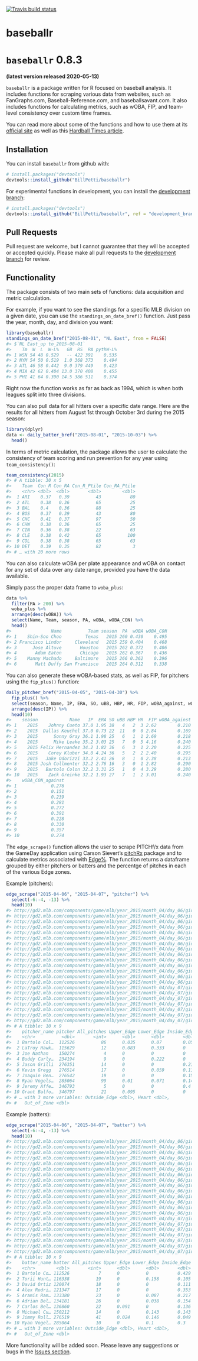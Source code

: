 
<!-- README.md is generated from README.Rmd. Please edit that file -->

<!-- badges: start -->

[![Travis build
status](https://travis-ci.org/BillPetti/baseballr.svg?branch=master)](https://travis-ci.org/BillPetti/baseballr)
<!-- badges: end -->

# baseballr

# `baseballr` 0.8.3

**(latest version released 2020-05-13)**

`baseballr` is a package written for R focused on baseball analysis. It
includes functions for scraping various data from websites, such as
FanGraphs.com, Baseball-Reference.com, and baseballsavant.com. It also
includes functions for calculating metrics, such as wOBA, FIP, and
team-level consistency over custom time frames.

You can read more about some of the functions and how to use them at its
[official site](http://billpetti.github.io/baseballr/) as well as this
[Hardball Times
article](http://www.hardballtimes.com/developing-the-baseballr-package-for-r/).

## Installation

You can install `baseballr` from github with:

``` r
# install.packages("devtools")
devtools::install_github("BillPetti/baseballr")
```

For experimental functions in development, you can install the
[development
branch](https://github.com/BillPetti/baseballr/tree/development_branch):

``` r
# install.packages("devtools")
devtools::install_github("BillPetti/baseballr", ref = "development_branch")
```

## Pull Requests

Pull request are welcome, but I cannot guarantee that they will be
accepted or accepted quickly. Please make all pull requests to the
[development
branch](https://github.com/BillPetti/baseballr/tree/development_branch)
for review.

## Functionality

The package consists of two main sets of functions: data acquisition and
metric calculation.

For example, if you want to see the standings for a specific MLB
division on a given date, you can use the `standings_on_date_bref()`
function. Just pass the year, month, day, and division you want:

``` r
library(baseballr)
standings_on_date_bref("2015-08-01", "NL East", from = FALSE)
#> $`NL East_up to_2015-08-01`
#>    Tm  W  L  W-L%   GB  RS  RA pythW-L%
#> 1 WSN 54 48 0.529   -- 422 391    0.535
#> 2 NYM 54 50 0.519  1.0 368 373    0.494
#> 3 ATL 46 58 0.442  9.0 379 449    0.423
#> 4 MIA 42 62 0.404 13.0 370 408    0.455
#> 5 PHI 41 64 0.390 14.5 386 511    0.374
```

Right now the function works as far as back as 1994, which is when both
leagues split into three divisions.

You can also pull data for all hitters over a specific date range. Here
are the results for all hitters from August 1st through October 3rd
during the 2015 season:

``` r
library(dplyr)
data <- daily_batter_bref("2015-08-01", "2015-10-03") %>%
  head()
```

In terms of metric calculation, the package allows the user to calculate
the consistency of team scoring and run prevention for any year using
`team_consistency()`:

``` r
team_consistency(2015)
#> # A tibble: 30 x 5
#>    Team  Con_R Con_RA Con_R_Ptile Con_RA_Ptile
#>    <chr> <dbl>  <dbl>       <dbl>        <dbl>
#>  1 ARI    0.37   0.39          43           80
#>  2 ATL    0.38   0.36          65           25
#>  3 BAL    0.4    0.36          88           25
#>  4 BOS    0.37   0.39          43           80
#>  5 CHC    0.41   0.37          97           50
#>  6 CHW    0.38   0.36          65           25
#>  7 CIN    0.36   0.38          22           63
#>  8 CLE    0.38   0.42          65          100
#>  9 COL    0.38   0.38          65           63
#> 10 DET    0.39   0.35          82            3
#> # … with 20 more rows
```

You can also calculate wOBA per plate appearance and wOBA on contact for
any set of data over any date range, provided you have the data
available.

Simply pass the proper data frame to `woba_plus`:

``` r
data %>%
  filter(PA > 200) %>%
  woba_plus %>%
  arrange(desc(wOBA)) %>%
  select(Name, Team, season, PA, wOBA, wOBA_CON) %>%
  head()
#>               Name          Team season  PA  wOBA wOBA_CON
#> 1    Shin-Soo Choo         Texas   2015 260 0.430    0.495
#> 2 Francisco Lindor     Cleveland   2015 259 0.404    0.468
#> 3      Jose Altuve       Houston   2015 262 0.372    0.406
#> 4       Adam Eaton       Chicago   2015 262 0.367    0.436
#> 5    Manny Machado     Baltimore   2015 266 0.362    0.396
#> 6       Matt Duffy San Francisco   2015 264 0.312    0.338
```

You can also generate these wOBA-based stats, as well as FIP, for
pitchers using the `fip_plus()` function:

``` r
daily_pitcher_bref("2015-04-05", "2015-04-30") %>% 
  fip_plus() %>% 
  select(season, Name, IP, ERA, SO, uBB, HBP, HR, FIP, wOBA_against, wOBA_CON_against) %>%
  arrange(desc(IP)) %>% 
  head(10)
#>    season            Name   IP  ERA SO uBB HBP HR  FIP wOBA_against
#> 1    2015    Johnny Cueto 37.0 1.95 38   4   2  3 2.62        0.210
#> 2    2015  Dallas Keuchel 37.0 0.73 22  11   0  0 2.84        0.169
#> 3    2015      Sonny Gray 36.1 1.98 25   6   1  1 2.69        0.218
#> 4    2015      Mike Leake 35.2 3.03 25   7   0  5 4.16        0.240
#> 5    2015 Felix Hernandez 34.2 1.82 36   6   3  1 2.20        0.225
#> 6    2015    Corey Kluber 34.0 4.24 36   5   2  2 2.40        0.295
#> 7    2015   Jake Odorizzi 33.2 2.41 26   8   1  0 2.38        0.213
#> 8    2015 Josh Collmenter 32.2 2.76 16   3   0  1 2.82        0.290
#> 9    2015   Bartolo Colon 32.2 3.31 25   1   0  4 3.29        0.280
#> 10   2015    Zack Greinke 32.2 1.93 27   7   1  2 3.01        0.240
#>    wOBA_CON_against
#> 1             0.276
#> 2             0.151
#> 3             0.239
#> 4             0.281
#> 5             0.272
#> 6             0.391
#> 7             0.228
#> 8             0.330
#> 9             0.357
#> 10            0.274
```

The `edge_scrape()` function allows the user to scrape PITCHf/x data
from the GameDay application using Carson Sievert’s
[pitchRx](https://github.com/cpsievert/pitchRx) package and to calculate
metrics associated with
[Edge%](https://billpetti.shinyapps.io/edge_shiny/). The function
returns a dataframe grouped by either pitchers or batters and the
percentge of pitches in each of the various Edge zones.

Example (pitchers):

``` r
edge_scrape("2015-04-06", "2015-04-07", "pitcher") %>% 
  select(-6:-4, -13) %>% 
  head(10)
#> http://gd2.mlb.com/components/game/mlb/year_2015/month_04/day_06/gid_2015_04_06_tormlb_nyamlb_1/inning/inning_all.xml 
#> http://gd2.mlb.com/components/game/mlb/year_2015/month_04/day_06/gid_2015_04_06_minmlb_detmlb_1/inning/inning_all.xml 
#> http://gd2.mlb.com/components/game/mlb/year_2015/month_04/day_06/gid_2015_04_06_colmlb_milmlb_1/inning/inning_all.xml 
#> http://gd2.mlb.com/components/game/mlb/year_2015/month_04/day_06/gid_2015_04_06_bosmlb_phimlb_1/inning/inning_all.xml 
#> http://gd2.mlb.com/components/game/mlb/year_2015/month_04/day_06/gid_2015_04_06_balmlb_tbamlb_1/inning/inning_all.xml 
#> http://gd2.mlb.com/components/game/mlb/year_2015/month_04/day_06/gid_2015_04_06_nynmlb_wasmlb_1/inning/inning_all.xml 
#> http://gd2.mlb.com/components/game/mlb/year_2015/month_04/day_06/gid_2015_04_06_atlmlb_miamlb_1/inning/inning_all.xml 
#> http://gd2.mlb.com/components/game/mlb/year_2015/month_04/day_06/gid_2015_04_06_chamlb_kcamlb_1/inning/inning_all.xml 
#> http://gd2.mlb.com/components/game/mlb/year_2015/month_04/day_06/gid_2015_04_06_anamlb_seamlb_1/inning/inning_all.xml 
#> http://gd2.mlb.com/components/game/mlb/year_2015/month_04/day_06/gid_2015_04_06_pitmlb_cinmlb_1/inning/inning_all.xml 
#> http://gd2.mlb.com/components/game/mlb/year_2015/month_04/day_06/gid_2015_04_06_sdnmlb_lanmlb_1/inning/inning_all.xml 
#> http://gd2.mlb.com/components/game/mlb/year_2015/month_04/day_06/gid_2015_04_06_clemlb_houmlb_1/inning/inning_all.xml 
#> http://gd2.mlb.com/components/game/mlb/year_2015/month_04/day_06/gid_2015_04_06_texmlb_oakmlb_1/inning/inning_all.xml 
#> http://gd2.mlb.com/components/game/mlb/year_2015/month_04/day_06/gid_2015_04_06_sfnmlb_arimlb_1/inning/inning_all.xml 
#> http://gd2.mlb.com/components/game/mlb/year_2015/month_04/day_07/gid_2015_04_07_atlmlb_miamlb_1/inning/inning_all.xml 
#> http://gd2.mlb.com/components/game/mlb/year_2015/month_04/day_07/gid_2015_04_07_balmlb_tbamlb_1/inning/inning_all.xml 
#> http://gd2.mlb.com/components/game/mlb/year_2015/month_04/day_07/gid_2015_04_07_colmlb_milmlb_1/inning/inning_all.xml 
#> http://gd2.mlb.com/components/game/mlb/year_2015/month_04/day_07/gid_2015_04_07_sfnmlb_arimlb_1/inning/inning_all.xml 
#> http://gd2.mlb.com/components/game/mlb/year_2015/month_04/day_07/gid_2015_04_07_texmlb_oakmlb_1/inning/inning_all.xml 
#> http://gd2.mlb.com/components/game/mlb/year_2015/month_04/day_07/gid_2015_04_07_anamlb_seamlb_1/inning/inning_all.xml 
#> http://gd2.mlb.com/components/game/mlb/year_2015/month_04/day_07/gid_2015_04_07_sdnmlb_lanmlb_1/inning/inning_all.xml
#> # A tibble: 10 x 9
#>    pitcher_name pitcher All_pitches Upper_Edge Lower_Edge Inside_Edge
#>    <chr>          <dbl>       <int>      <dbl>      <dbl>       <dbl>
#>  1 Bartolo Col…  112526          86      0.035      0.07        0.058
#>  2 LaTroy Hawk…  115629          12      0.083      0.333       0    
#>  3 Joe Nathan    150274           4      0          0           0    
#>  4 Buddy Carly…  234194           9      0          0.222       0    
#>  5 Jason Grilli  276351          14      0          0           0.214
#>  6 Kevin Gregg   276514          17      0          0.059       0.118
#>  7 Joaquin Ben…  276542          19      0          0           0.158
#>  8 Ryan Vogels…  285064          99      0.01       0.071       0.141
#>  9 Jeremy Affe…  346793           5      0          0           0.4  
#> 10 Grant Balfo…  346797          21      0.095      0           0    
#> # … with 3 more variables: Outside_Edge <dbl>, Heart <dbl>,
#> #   Out_of_Zone <dbl>
```

Example (batters):

``` r
edge_scrape("2015-04-06", "2015-04-07", "batter") %>% 
  select(-6:-4, -13) %>% 
  head(10)
#> http://gd2.mlb.com/components/game/mlb/year_2015/month_04/day_06/gid_2015_04_06_tormlb_nyamlb_1/inning/inning_all.xml 
#> http://gd2.mlb.com/components/game/mlb/year_2015/month_04/day_06/gid_2015_04_06_minmlb_detmlb_1/inning/inning_all.xml 
#> http://gd2.mlb.com/components/game/mlb/year_2015/month_04/day_06/gid_2015_04_06_colmlb_milmlb_1/inning/inning_all.xml 
#> http://gd2.mlb.com/components/game/mlb/year_2015/month_04/day_06/gid_2015_04_06_bosmlb_phimlb_1/inning/inning_all.xml 
#> http://gd2.mlb.com/components/game/mlb/year_2015/month_04/day_06/gid_2015_04_06_balmlb_tbamlb_1/inning/inning_all.xml 
#> http://gd2.mlb.com/components/game/mlb/year_2015/month_04/day_06/gid_2015_04_06_nynmlb_wasmlb_1/inning/inning_all.xml 
#> http://gd2.mlb.com/components/game/mlb/year_2015/month_04/day_06/gid_2015_04_06_atlmlb_miamlb_1/inning/inning_all.xml 
#> http://gd2.mlb.com/components/game/mlb/year_2015/month_04/day_06/gid_2015_04_06_chamlb_kcamlb_1/inning/inning_all.xml 
#> http://gd2.mlb.com/components/game/mlb/year_2015/month_04/day_06/gid_2015_04_06_anamlb_seamlb_1/inning/inning_all.xml 
#> http://gd2.mlb.com/components/game/mlb/year_2015/month_04/day_06/gid_2015_04_06_pitmlb_cinmlb_1/inning/inning_all.xml 
#> http://gd2.mlb.com/components/game/mlb/year_2015/month_04/day_06/gid_2015_04_06_sdnmlb_lanmlb_1/inning/inning_all.xml 
#> http://gd2.mlb.com/components/game/mlb/year_2015/month_04/day_06/gid_2015_04_06_clemlb_houmlb_1/inning/inning_all.xml 
#> http://gd2.mlb.com/components/game/mlb/year_2015/month_04/day_06/gid_2015_04_06_texmlb_oakmlb_1/inning/inning_all.xml 
#> http://gd2.mlb.com/components/game/mlb/year_2015/month_04/day_06/gid_2015_04_06_sfnmlb_arimlb_1/inning/inning_all.xml 
#> http://gd2.mlb.com/components/game/mlb/year_2015/month_04/day_07/gid_2015_04_07_atlmlb_miamlb_1/inning/inning_all.xml 
#> http://gd2.mlb.com/components/game/mlb/year_2015/month_04/day_07/gid_2015_04_07_balmlb_tbamlb_1/inning/inning_all.xml 
#> http://gd2.mlb.com/components/game/mlb/year_2015/month_04/day_07/gid_2015_04_07_colmlb_milmlb_1/inning/inning_all.xml 
#> http://gd2.mlb.com/components/game/mlb/year_2015/month_04/day_07/gid_2015_04_07_sfnmlb_arimlb_1/inning/inning_all.xml 
#> http://gd2.mlb.com/components/game/mlb/year_2015/month_04/day_07/gid_2015_04_07_texmlb_oakmlb_1/inning/inning_all.xml 
#> http://gd2.mlb.com/components/game/mlb/year_2015/month_04/day_07/gid_2015_04_07_anamlb_seamlb_1/inning/inning_all.xml 
#> http://gd2.mlb.com/components/game/mlb/year_2015/month_04/day_07/gid_2015_04_07_sdnmlb_lanmlb_1/inning/inning_all.xml
#> # A tibble: 10 x 9
#>    batter_name batter All_pitches Upper_Edge Lower_Edge Inside_Edge
#>    <chr>        <dbl>       <int>      <dbl>      <dbl>       <dbl>
#>  1 Bartolo Co… 112526           7      0          0           0.429
#>  2 Torii Hunt… 116338          19      0          0.158       0.105
#>  3 David Ortiz 120074          18      0          0           0.111
#>  4 Alex Rodri… 121347          17      0          0           0.353
#>  5 Aramis Ram… 133380          23      0          0.087       0.217
#>  6 Adrian Bel… 134181          26      0          0.038       0.154
#>  7 Carlos Bel… 136860          22      0.091      0           0.136
#>  8 Michael Cu… 150212          14      0          0.143       0.143
#>  9 Jimmy Roll… 276519          41      0.024      0.146       0.049
#> 10 Ryan Vogel… 285064          10      0          0.1         0.3  
#> # … with 3 more variables: Outside_Edge <dbl>, Heart <dbl>,
#> #   Out_of_Zone <dbl>
```

More functionality will be added soon. Please leave any suggestions or
bugs in the [Issues
section](https://github.com/BillPetti/baseballr/issues).
